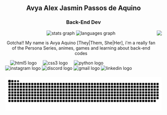 <h2 align="center">Avya Alex Jasmin Passos de Aquino</h2>
<h3 align="center">Back-End Dev</h3>

<div align="center">
  <img src="https://github-readme-stats.vercel.app/api?username=AvyaAquino&hide_title=false&hide_rank=false&show_icons=true&include_all_commits=true&count_private=true&disable_animations=false&theme=dracula&locale=en&hide_border=false" height="150" alt="stats graph"  />
  <img src="https://github-readme-stats.vercel.app/api/top-langs?username=AvyaAquino&locale=en&hide_title=false&layout=compact&card_width=320&langs_count=5&theme=dracula&hide_border=false" height="150" alt="languages graph"  />
<img align="right" height="150" src="https://images-wixmp-ed30a86b8c4ca887773594c2.wixmp.com/f/72ab7e45-dbad-4185-8874-31ad720b8376/dbwhfim-7c79e8b7-ebc7-466e-ae48-ca992974f874.gif?token=eyJ0eXAiOiJKV1QiLCJhbGciOiJIUzI1NiJ9.eyJzdWIiOiJ1cm46YXBwOjdlMGQxODg5ODIyNjQzNzNhNWYwZDQxNWVhMGQyNmUwIiwiaXNzIjoidXJuOmFwcDo3ZTBkMTg4OTgyMjY0MzczYTVmMGQ0MTVlYTBkMjZlMCIsIm9iaiI6W1t7InBhdGgiOiJcL2ZcLzcyYWI3ZTQ1LWRiYWQtNDE4NS04ODc0LTMxYWQ3MjBiODM3NlwvZGJ3aGZpbS03Yzc5ZThiNy1lYmM3LTQ2NmUtYWU0OC1jYTk5Mjk3NGY4NzQuZ2lmIn1dXSwiYXVkIjpbInVybjpzZXJ2aWNlOmZpbGUuZG93bmxvYWQiXX0.4ljn4xtEVW43OKsxPyxVXU_gEPoVjXZjrYM6UQm7Scs"  />

</div>
<p align="center" width="50px">Gotcha!! My name is Avya Aquino [They|Them, She|Her], i'm a really fan of the Persona Series, animes, games and learning about back-end codes </p>

<div align="left">
  <img width="12" />
  <img src="https://cdn.jsdelivr.net/gh/devicons/devicon/icons/html5/html5-original.svg" height="30" alt="html5 logo"/>
  <img width="12" />
  <img src="https://cdn.jsdelivr.net/gh/devicons/devicon/icons/css3/css3-original.svg" height="30" alt="css3 logo"  />
  <img width="12" />
  <img src="https://cdn.jsdelivr.net/gh/devicons/devicon/icons/python/python-original.svg" height="30" alt="python logo"  />
</div>

<div align="left">
  <img src="https://img.shields.io/static/v1?message=Instagram&logo=instagram&label=&color=E4405F&logoColor=white&labelColor=&style=for-the-badge" height="35" alt="instagram logo"/>
  <img src="https://img.shields.io/static/v1?message=Discord&logo=discord&label=&color=7289DA&logoColor=white&labelColor=&style=for-the-badge" height="35" alt="discord logo"  />
  <img src="https://img.shields.io/static/v1?message=Gmail&logo=gmail&label=&color=D14836&logoColor=white&labelColor=&style=for-the-badge" height="35" alt="gmail logo"  />
  <img src="https://img.shields.io/static/v1?message=LinkedIn&logo=linkedin&label=&color=0077B5&logoColor=white&labelColor=&style=for-the-badge" height="35" alt="linkedin logo"  />
</div>

<br clear="both">

<img src="https://raw.githubusercontent.com/AvyaAquino/AvyaAquino/output/snake.svg" alt="Snake animation" />
